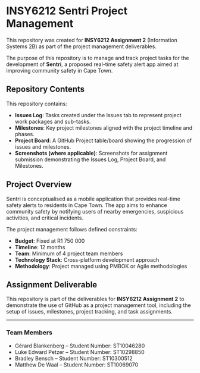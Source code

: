 # INSY6212 Sentri Project Management

This repository was created for **INSY6212 Assignment 2** (Information Systems 2B) as part of the project management deliverables.

The purpose of this repository is to manage and track project tasks for the development of **Sentri**, a proposed real-time safety alert app aimed at improving community safety in Cape Town.

## Repository Contents

This repository contains:

- **Issues Log**: Tasks created under the Issues tab to represent project work packages and sub-tasks.
- **Milestones**: Key project milestones aligned with the project timeline and phases.
- **Project Board**: A GitHub Project table/board showing the progression of issues and milestones.
- **Screenshots (where applicable)**: Screenshots for assignment submission demonstrating the Issues Log, Project Board, and Milestones.

## Project Overview

Sentri is conceptualised as a mobile application that provides real-time safety alerts to residents in Cape Town. The app aims to enhance community safety by notifying users of nearby emergencies, suspicious activities, and critical incidents. 

The project management follows defined constraints:

- **Budget**: Fixed at R1 750 000
- **Timeline**: 12 months
- **Team**: Minimum of 4 project team members
- **Technology Stack**: Cross-platform development approach
- **Methodology**: Project managed using PMBOK or Agile methodologies

## Assignment Deliverable

This repository is part of the deliverables for **INSY6212 Assignment 2** to demonstrate the use of GitHub as a project management tool, including the setup of issues, milestones, project tracking, and task assignments.

---

### Team Members

- Gérard Blankenberg – Student Number: ST10046280
- Luke Edward Petzer – Student Number: ST10298850
- Bradley Bensch – Student Number: ST10300512
- Matthew De Waal – Student Number: ST10069070
